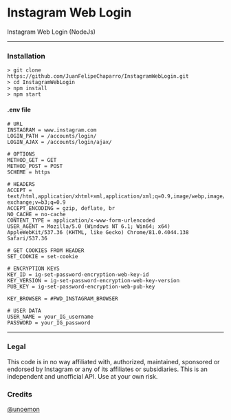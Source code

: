 # Instagram Web Login
Instagram Web Login (NodeJs)

___
### Installation
```
> git clone https://github.com/JuanFelipeChaparro/InstagramWebLogin.git
> cd InstagramWebLogin
> npm install
> npm start
```

#### .env file
```
# URL
INSTAGRAM = www.instagram.com
LOGIN_PATH = /accounts/login/
LOGIN_AJAX = /accounts/login/ajax/

# OPTIONS
METHOD_GET = GET
METHOD_POST = POST
SCHEME = https

# HEADERS
ACCEPT = text/html,application/xhtml+xml,application/xml;q=0.9,image/webp,image/apng,*/*;q=0.8,application/signed-exchange;v=b3;q=0.9
ACCEPT_ENCODING = gzip, deflate, br
NO_CACHE = no-cache
CONTENT_TYPE = application/x-www-form-urlencoded
USER_AGENT = Mozilla/5.0 (Windows NT 6.1; Win64; x64) AppleWebKit/537.36 (KHTML, like Gecko) Chrome/81.0.4044.138 Safari/537.36

# GET COOKIES FROM HEADER
SET_COOKIE = set-cookie

# ENCRYPTION KEYS
KEY_ID = ig-set-password-encryption-web-key-id
KEY_VERSION = ig-set-password-encryption-web-key-version
PUB_KEY = ig-set-password-encryption-web-pub-key

KEY_BROWSER = #PWD_INSTAGRAM_BROWSER

# USER DATA
USER_NAME = your_IG_username
PASSWORD = your_IG_password
```
___
### Legal
This code is in no way affiliated with, authorized, maintained, sponsored or endorsed by Instagram or any of its affiliates or subsidiaries. This is an independent and unofficial API. Use at your own risk.

### Credits
[@unoemon](https://github.com/unoemon)
